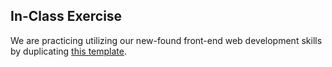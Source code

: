 ## In-Class Exercise

We are practicing utilizing our new-found front-end web development skills by duplicating [this template](http://trystack.mediumra.re/home-portfolio-personal-1.html).

